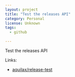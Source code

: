 ```yaml
---
layout: project
title: "Test the releases API"
category: Personal
license: Unknown
tags:
  - github
  
---
```


Test the releases API

Links:

* [aquilax/release-test](https://github.com/aquilax/release-test)
